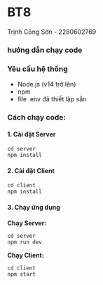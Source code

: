 # BT8
Trịnh Công Sơn - 2280602769

### hướng dẫn chạy code 

### Yêu cầu hệ thống
- Node.js (v14 trở lên)
- npm 
- file .env đã thiết lập sẳn 

### Cách chạy code:

#### 1. Cài đặt Server
```
cd server
npm install
```

#### 2. Cài đặt Client
```
cd client
npm install
```

#### 3. Chạy ứng dụng

**Chạy Server:**
```
cd server
npm run dev
```
**Chạy Client:**
```
cd client
npm start
```

